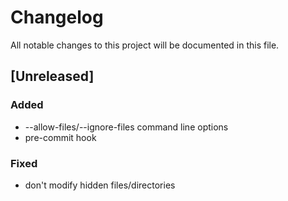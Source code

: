 # Changelog

All notable changes to this project will be documented in this file.

## [Unreleased]

### Added

- --allow-files/--ignore-files command line options
- pre-commit hook

### Fixed

- don't modify hidden files/directories
